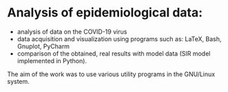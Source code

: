 # Analysis of epidemiological data: 
- analysis of data on the COVID-19 virus
- data acquisition and visualization using programs such as: LaTeX, Bash, Gnuplot, PyCharm
- comparison of the obtained, real results with model data (SIR model implemented in Python).

The aim of the work was to use various utility programs in the GNU/Linux system.
